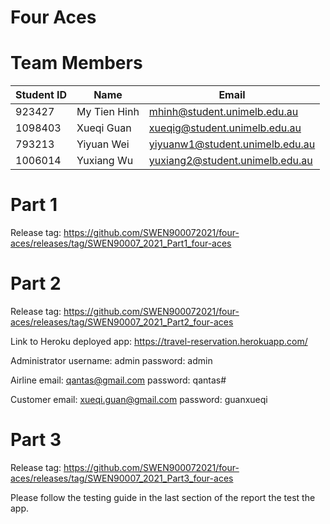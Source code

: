 # Four Aces

# Team Members
| Student ID    | Name          | Email                           |
| ------------- | ------------- | ------------------------------- |
| 923427        | My Tien Hinh  | mhinh@student.unimelb.edu.au    |
| 1098403       | Xueqi Guan    | xueqig@student.unimelb.edu.au   |
| 793213        | Yiyuan Wei    | yiyuanw1@student.unimelb.edu.au |
| 1006014       | Yuxiang Wu    | yuxiang2@student.unimelb.edu.au |

# Part 1
Release tag: https://github.com/SWEN900072021/four-aces/releases/tag/SWEN90007_2021_Part1_four-aces

# Part 2
Release tag: https://github.com/SWEN900072021/four-aces/releases/tag/SWEN90007_2021_Part2_four-aces

Link to Heroku deployed app: https://travel-reservation.herokuapp.com/

Administrator 
username: admin
password: admin

Airline
email: qantas@gmail.com
password: qantas#

Customer
email: xueqi.guan@gmail.com
password: guanxueqi

# Part 3
Release tag: https://github.com/SWEN900072021/four-aces/releases/tag/SWEN90007_2021_Part3_four-aces

Please follow the testing guide in the last section of the report the test the app.
